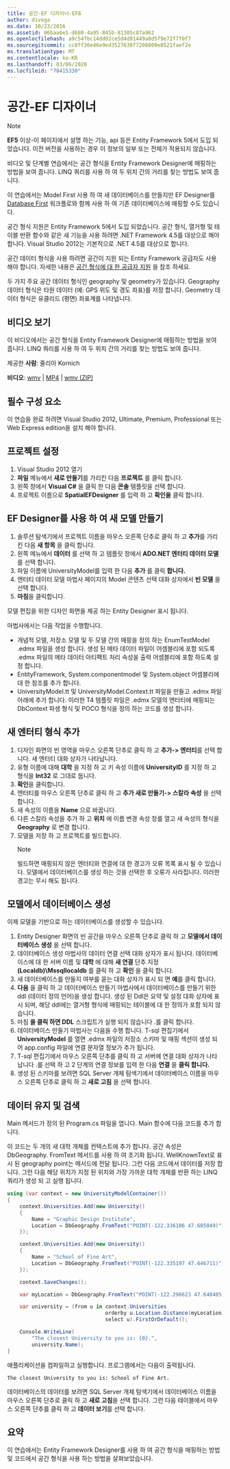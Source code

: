 ```yaml
---
title: 공간-EF 디자이너-EF6
author: divega
ms.date: 10/23/2016
ms.assetid: 06baa6e1-d680-4a95-845b-81305c87a962
ms.openlocfilehash: a9c54fbc14dd02ce5d4d91449a0d5f9e72f7f0f7
ms.sourcegitcommit: cc0ff36e46e9ed3527638f7208000e8521faef2e
ms.translationtype: MT
ms.contentlocale: ko-KR
ms.lasthandoff: 03/06/2020
ms.locfileid: "78415330"
---
```

# <a name="spatial---ef-designer"></a>공간-EF 디자이너
> [!NOTE]
> **EF5** 이상-이 페이지에서 설명 하는 기능, api 등은 Entity Framework 5에서 도입 되었습니다. 이전 버전을 사용하는 경우 이 정보의 일부 또는 전체가 적용되지 않습니다.

비디오 및 단계별 연습에서는 공간 형식을 Entity Framework Designer에 매핑하는 방법을 보여 줍니다. LINQ 쿼리를 사용 하 여 두 위치 간의 거리를 찾는 방법도 보여 줍니다.

이 연습에서는 Model First 사용 하 여 새 데이터베이스를 만들지만 EF Designer를 [Database First](~/ef6/modeling/designer/workflows/database-first.md) 워크플로와 함께 사용 하 여 기존 데이터베이스에 매핑할 수도 있습니다.

공간 형식 지원은 Entity Framework 5에서 도입 되었습니다. 공간 형식, 열거형 및 테이블 반환 함수와 같은 새 기능을 사용 하려면 .NET Framework 4.5를 대상으로 해야 합니다. Visual Studio 2012는 기본적으로 .NET 4.5를 대상으로 합니다.

공간 데이터 형식을 사용 하려면 공간이 지원 되는 Entity Framework 공급자도 사용 해야 합니다. 자세한 내용은 [공간 형식에 대 한 공급자 지원](~/ef6/fundamentals/providers/spatial-support.md) 을 참조 하세요.

두 가지 주요 공간 데이터 형식인 geography 및 geometry가 있습니다. Geography 데이터 형식은 타원 데이터 (예: GPS 위도 및 경도 좌표)를 저장 합니다. Geometry 데이터 형식은 유클리드 (평면) 좌표계를 나타냅니다.

## <a name="watch-the-video"></a>비디오 보기
이 비디오에서는 공간 형식을 Entity Framework Designer에 매핑하는 방법을 보여 줍니다. LINQ 쿼리를 사용 하 여 두 위치 간의 거리를 찾는 방법도 보여 줍니다.

제공한 **사람**: 줄리아 Kornich

**비디오**: [wmv](https://download.microsoft.com/download/E/C/9/EC9E6547-8983-4C1F-A919-D33210E4B213/HDI-ITPro-MSDN-winvideo-spatialwithdesigner.wmv) | [MP4](https://download.microsoft.com/download/E/C/9/EC9E6547-8983-4C1F-A919-D33210E4B213/HDI-ITPro-MSDN-mp4video-spatialwithdesigner.m4v) | [wmv (ZIP)](https://download.microsoft.com/download/E/C/9/EC9E6547-8983-4C1F-A919-D33210E4B213/HDI-ITPro-MSDN-winvideo-spatialwithdesigner.zip)

## <a name="pre-requisites"></a>필수 구성 요소

이 연습을 완료 하려면 Visual Studio 2012, Ultimate, Premium, Professional 또는 Web Express edition을 설치 해야 합니다.

## <a name="set-up-the-project"></a>프로젝트 설정

1.  Visual Studio 2012 열기
2.  **파일** 메뉴에서 **새로 만들기**를 가리킨 다음 **프로젝트** 를 클릭 합니다.
3.  왼쪽 창에서 **Visual C\#** 을 클릭 한 다음 **콘솔** 템플릿을 선택 합니다.
4.  프로젝트 이름으로 **SpatialEFDesigner** 를 입력 하 고 **확인을** 클릭 합니다.

## <a name="create-a-new-model-using-the-ef-designer"></a>EF Designer를 사용 하 여 새 모델 만들기

1.  솔루션 탐색기에서 프로젝트 이름을 마우스 오른쪽 단추로 클릭 하 고 **추가**를 가리킨 다음 **새 항목** 을 클릭 합니다.
2.  왼쪽 메뉴에서 **데이터** 를 선택 하 고 템플릿 창에서 **ADO.NET 엔터티 데이터 모델** 를 선택 합니다.
3.  파일 이름에 UniversityModel를 입력 한 다음 **추가** 를 클릭 **합니다.**
4.  엔터티 데이터 모델 마법사 페이지의 Model 콘텐츠 선택 대화 상자에서 **빈 모델** 을 선택 합니다.
5.  **마침**을 클릭합니다.

모델 편집을 위한 디자인 화면을 제공 하는 Entity Designer 표시 됩니다.

마법사에서는 다음 작업을 수행합니다.

-   개념적 모델, 저장소 모델 및 두 모델 간의 매핑을 정의 하는 EnumTestModel .edmx 파일을 생성 합니다. 생성 된 메타 데이터 파일이 어셈블리에 포함 되도록 .edmx 파일의 메타 데이터 아티팩트 처리 속성을 출력 어셈블리에 포함 하도록 설정 합니다.
-   EntityFramework, System.componentmodel 및 System.object 어셈블리에 대 한 참조를 추가 합니다.
-   UniversityModel.tt 및 UniversityModel.Context.tt 파일을 만들고 .edmx 파일 아래에 추가 합니다. 이러한 T4 템플릿 파일은 .edmx 모델의 엔터티에 매핑되는 DbContext 파생 형식 및 POCO 형식을 정의 하는 코드를 생성 합니다.

## <a name="add-a-new-entity-type"></a>새 엔터티 형식 추가

1.  디자인 화면의 빈 영역을 마우스 오른쪽 단추로 클릭 하 고 **추가-&gt; 엔터티**를 선택 합니다. 새 엔터티 대화 상자가 나타납니다.
2.  유형 이름에 대해 **대학** 을 지정 하 고 키 속성 이름에 **UniversityID** 를 지정 하 고 형식을 **Int32** 로 그대로 둡니다.
3.  **확인**을 클릭합니다.
4.  엔터티를 마우스 오른쪽 단추로 클릭 하 고 **추가 새로 만들기-&gt; 스칼라 속성** 을 선택 합니다.
5.  새 속성의 이름을 **Name** 으로 바꿉니다.
6.  다른 스칼라 속성을 추가 하 고 **위치** 에 이름 변경 속성 창를 열고 새 속성의 형식을 **Geography** 로 변경 합니다.
7.  모델을 저장 하 고 프로젝트를 빌드합니다.
    > [!NOTE]
    > 빌드하면 매핑되지 않은 엔터티와 연결에 대 한 경고가 오류 목록 표시 될 수 있습니다. 모델에서 데이터베이스를 생성 하는 것을 선택한 후 오류가 사라집니다. 이러한 경고는 무시 해도 됩니다.

## <a name="generate-database-from-model"></a>모델에서 데이터베이스 생성

이제 모델을 기반으로 하는 데이터베이스를 생성할 수 있습니다.

1.  Entity Designer 화면의 빈 공간을 마우스 오른쪽 단추로 클릭 하 고 **모델에서 데이터베이스 생성** 을 선택 합니다.
2.  데이터베이스 생성 마법사의 데이터 연결 선택 대화 상자가 표시 됩니다. 데이터베이스에 대 한 서버 이름 및 **대학** 에 대해 **새 연결** 단추 지정 **(Localdb)\\Mssqllocaldb** 를 클릭 하 고 **확인** 을 클릭 합니다.
3.  새 데이터베이스를 만들지 여부를 묻는 대화 상자가 표시 되 면 **예**를 클릭 합니다.
4.  **다음** 을 클릭 하 고 데이터베이스 만들기 마법사에서 데이터베이스를 만들기 위한 ddl (데이터 정의 언어)을 생성 합니다. 생성 된 Ddl은 요약 및 설정 대화 상자에 표시 되며, 해당 ddl에는 열거형 형식에 매핑되는 테이블에 대 한 정의가 포함 되지 않습니다.
5.  마침 **을 클릭 하면 DDL** 스크립트가 실행 되지 않습니다 .를 클릭 합니다.
6.  데이터베이스 만들기 마법사는 다음을 수행 합니다. T-sql 편집기에서 **UniversityModel** 를 열면 .edmx 파일의 저장소 스키마 및 매핑 섹션이 생성 되어 app.config 파일에 연결 문자열 정보가 추가 됩니다.
7.  T-sql 편집기에서 마우스 오른쪽 단추를 클릭 하 고 서버에 연결 대화 상자가 나타납니다 .를 선택 하 고 2 단계의 연결 정보를 입력 한 다음 **연결** 을 **클릭 합니다.**
8.  생성 된 스키마를 보려면 SQL Server 개체 탐색기에서 데이터베이스 이름을 마우스 오른쪽 단추로 클릭 하 고 **새로 고침** 을 선택 합니다.

## <a name="persist-and-retrieve-data"></a>데이터 유지 및 검색

Main 메서드가 정의 된 Program.cs 파일을 엽니다. Main 함수에 다음 코드를 추가 합니다.

이 코드는 두 개의 새 대학 개체를 컨텍스트에 추가 합니다. 공간 속성은 DbGeography. FromText 메서드를 사용 하 여 초기화 됩니다. WellKnownText로 표시 된 geography point는 메서드에 전달 됩니다. 그런 다음 코드에서 데이터를 저장 합니다. 그런 다음 해당 위치가 지정 된 위치와 가장 가까운 대학 개체를 반환 하는 LINQ 쿼리가 생성 되 고 실행 됩니다.

``` csharp
using (var context = new UniversityModelContainer())
{
    context.Universities.Add(new University()
    {
        Name = "Graphic Design Institute",
        Location = DbGeography.FromText("POINT(-122.336106 47.605049)"),
    });

    context.Universities.Add(new University()
    {
        Name = "School of Fine Art",
        Location = DbGeography.FromText("POINT(-122.335197 47.646711)"),
    });

    context.SaveChanges();

    var myLocation = DbGeography.FromText("POINT(-122.296623 47.640405)");

    var university = (from u in context.Universities
                                orderby u.Location.Distance(myLocation)
                                select u).FirstOrDefault();

    Console.WriteLine(
        "The closest University to you is: {0}.",
        university.Name);
}
```

애플리케이션을 컴파일하고 실행합니다. 프로그램에서는 다음이 출력됩니다.

```console
The closest University to you is: School of Fine Art.
```

데이터베이스의 데이터를 보려면 SQL Server 개체 탐색기에서 데이터베이스 이름을 마우스 오른쪽 단추로 클릭 하 고 **새로 고침**을 선택 합니다. 그런 다음 테이블에서 마우스 오른쪽 단추를 클릭 하 고 **데이터 보기**를 선택 합니다.

## <a name="summary"></a>요약

이 연습에서는 Entity Framework Designer를 사용 하 여 공간 형식을 매핑하는 방법 및 코드에서 공간 형식을 사용 하는 방법을 살펴보았습니다. 
